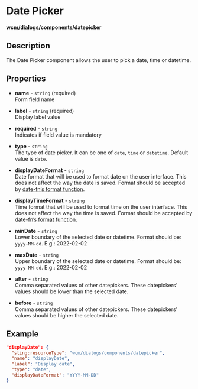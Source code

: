 # Date Picker

**wcm/dialogs/components/datepicker**

## Description

The Date Picker component allows the user to pick a date, time or datetime.

## Properties

- **name** - `string` (required)  
    Form field name

- **label** - `string` (required)  
    Display label value

- **required** - `string`  
    Indicates if field value is mandatory

- **type** - `string`  
    The type of date picker. It can be one of `date`, `time` or `datetime`. Default value is `date`.

- **displayDateFormat** - `string`  
    Date format that will be used to format date on the user interface. This does not affect the way the date is saved. Format should be accepted by [date-fn’s format function](https://date-fns.org/v1.29.0/docs/format "https://date-fns.org/v1.29.0/docs/format").

- **displayTimeFormat** - `string`  
    Time format that will be used to format time on the user interface. This does not affect the way the time is saved. Format should be accepted by [date-fn’s format function](https://date-fns.org/v1.29.0/docs/format "https://date-fns.org/v1.29.0/docs/format").

- **minDate** - `string`  
    Lower boundary of the selected date or datetime. Format should be: `yyyy-MM-dd`. E.g.: 2022-02-02

- **maxDate** - `string`  
    Upper boundary of the selected date or datetime. Format should be: `yyyy-MM-dd`. E.g.: 2022-02-02

- **after** - `string`  
    Comma separated values of other datepickers. These datepickers' values should be lower than the selected date.

- **before** - `string`  
    Comma separated values of other datepickers. These datepickers' values should be higher the selected date.

## Example

```json
"displayDate": {
  "sling:resourceType": "wcm/dialogs/components/datepicker",
  "name": "displayDate",
  "label": "Display date",
  "type": "date",
  "displayDateFormat": "YYYY-MM-DD"
}
```
